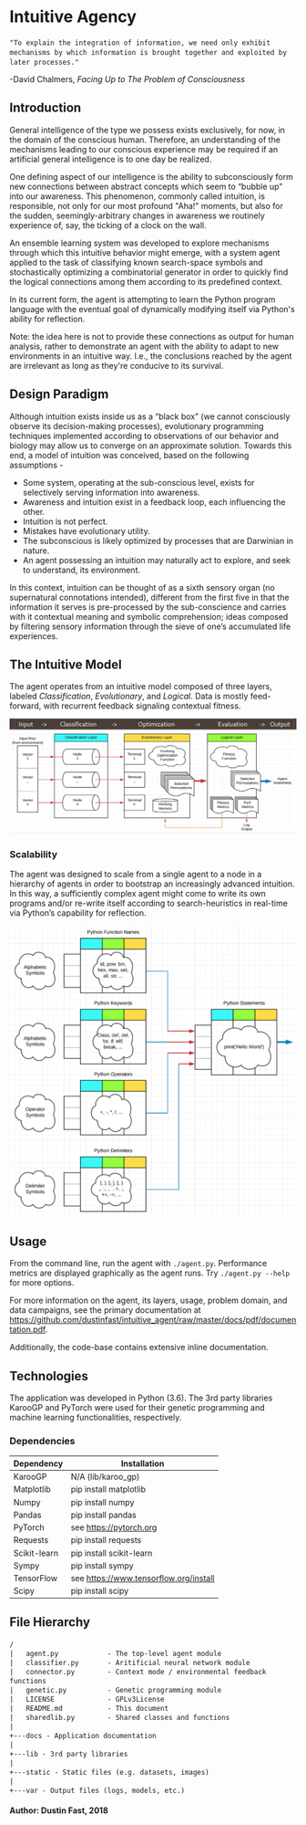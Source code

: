 # Intuitive Agency

`"To explain the integration of information, we need only exhibit mechanisms by which information is brought together and exploited by later processes."`  

-David Chalmers, *Facing Up to The Problem of Consciousness*

## Introduction

General intelligence of the type we possess exists exclusively, for now, in the domain of the conscious human. Therefore, an understanding of the mechanisms leading to our conscious experience may be required if an artificial general intelligence is to one day be realized.

One defining aspect of our intelligence is the ability to subconsciously form new connections between abstract concepts which seem to “bubble up” into our awareness. This phenomenon, commonly called intuition, is responsible, not only for our most profound "Aha!" moments, but also for the sudden, seemingly-arbitrary changes in awareness we routinely experience of, say, the ticking of a clock on the wall.

An ensemble learning system was developed to explore mechanisms through which this intuitive behavior might emerge, with a system agent applied to the task of classifying known search-space symbols and stochastically optimizing a combinatorial generator in order to quickly find the logical connections among them according to its predefined context.

In its current form, the agent is attempting to learn the Python program language with the eventual goal of dynamically modifying itself via Python's ability for reflection.

Note: the idea here is not to provide these connections as output for human analysis, rather to demonstrate an agent with the ability to adapt to new environments in an intuitive way. I.e., the conclusions reached by the agent are irrelevant as long as they're conducive to its survival.

## Design Paradigm

Although intuition exists inside us as a “black box” (we cannot consciously observe its decision-making processes), evolutionary programming techniques implemented according to observations of our behavior and biology may allow us to converge on an approximate solution. Towards this end, a model of intuition was conceived, based on the following assumptions -

* Some system, operating at the sub-conscious level, exists for selectively serving information into awareness.
* Awareness and intuition exist in a feedback loop, each influencing the other.
* Intuition is not perfect.
* Mistakes have evolutionary utility.
* The subconscious is likely optimized by processes that are Darwinian in nature.
* An agent possessing an intuition may naturally act to explore, and seek to understand, its environment.

In this context, intuition can be thought of as a sixth sensory organ (no supernatural connotations intended), different from the first five in that the information it serves is pre-processed by the sub-conscience and carries with it contextual meaning and symbolic comprehension; ideas composed by filtering sensory information through the sieve of one’s accumulated life experiences.

## The Intuitive Model

The agent operates from an intuitive model composed of three layers, labeled *Classification*, *Evolutionary*, and *Logical*. Data is mostly feed-forward, with recurrent feedback signaling contextual fitness.

![The Intuitive Model](https://github.com/dustinfast/intuitive_agent/raw/master/static/img/model.png "The Intuitive Model")

### Scalability

The agent was designed to scale from a single agent to a node in a hierarchy of agents in order to bootstrap an increasingly advanced intuition. In this way, a sufficiently complex agent might come to write its own programs and/or re-write itself according to search-heuristics in real-time via Python’s capability for reflection.

![Agent Hierarchy](https://github.com/dustinfast/intuitive_agent/raw/master/static/img/scalable.png "Agent Hierarchy")


## Usage

From the command line, run the agent with `./agent.py`. Performance metrics are displayed graphically as the agent runs. Try `./agent.py --help` for more options.

For more information on the agent, its layers, usage, problem domain, and data campaigns, see the primary documentation at <https://github.com/dustinfast/intuitive_agent/raw/master/docs/pdf/documentation.pdf>.

Additionally, the code-base contains extensive inline documentation.

## Technologies

The application was developed in Python (3.6). The 3rd party libraries KarooGP and PyTorch were used for their genetic programming and machine learning functionalities, respectively.

### Dependencies

| Dependency    | Installation                              |
|---------------|-------------------------------------------|
|KarooGP        | N/A (lib/karoo_gp)                        |
|Matplotlib     | pip install matplotlib                    |
|Numpy          | pip install numpy                         |
|Pandas         | pip install pandas                        |
|PyTorch        | see https://pytorch.org                   |
|Requests       | pip install requests                      |
|Scikit-learn   | pip install scikit-learn                  |
|Sympy          | pip install sympy                         |
|TensorFlow     | see https://www.tensorflow.org/install    |
|Scipy          | pip install scipy                         |

## File Hierarchy

```
/
|   agent.py            - The top-level agent module
|   classifier.py       - Aritificial neural network module
|   connector.py        - Context mode / environmental feedback functions
|   genetic.py          - Genetic programming module
|   LICENSE             - GPLv3License
|   README.md           - This document
|   sharedlib.py        - Shared classes and functions
|
+---docs - Application documentation
|
+---lib - 3rd party libraries
|
+---static - Static files (e.g. datasets, images)
|
+---var - Output files (logs, models, etc.)
```

#### Author: Dustin Fast, 2018
